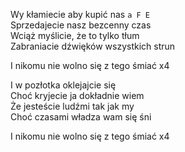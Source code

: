 Wy kłamiecie aby kupić nas `a F E`  
Sprzedajecie nasz bezcenny czas  
Wciąż myślicie, że to tylko tłum  
Zabraniacie dźwięków wszystkich strun  

I nikomu nie wolno się z tego śmiać x4  

I w pozłotka oklejajcie się  
Choć kryjecie ja dokładnie wiem  
Że jesteście ludźmi tak jak my  
Choć czasami władza wam się śni  

I nikomu nie wolno się z tego śmiać x4
